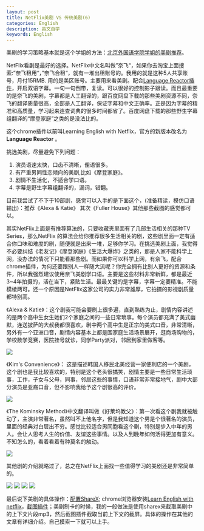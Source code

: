 ```yaml
---
layout: post
title: NetFlix美剧 VS 传统美剧(6)
categories: English
description: 英文自学
keywords: English
---
```


美剧的学习策略基本就是这个学姐的方法：[北京外国语学院学姐的美剧推荐](https://www.bilibili.com/video/BV1xM4y1K7M7)。

NetFlix看剧是最好的选择。NetFlix中文名叫做”奈飞“，如果你去淘宝上面搜索:”奈飞租用“，”奈飞合租“，就有一堆出租账号的。我用的就是这种5人共享账号，月付15RMB. 用的是美区账号。主要用来看美剧。配合[Language Reactor插件](https://chrome.google.com/webstore/detail/language-learning-with-ne/hoombieeljmmljlkjmnheibnpciblicm)，开启双语字幕。一句一句倒带，复读。可以很好的控制影子跟读。而且最重要的是奈飞的美剧，字幕都是人工翻译的，跟百度网盘下载的那些美剧资源不同，奈飞的翻译质量很高，全部是人工翻译，保证字幕和中文正确率。正是因为字幕的精准和高质量，学习起来连查词典的很多时间都省了。百度网盘下载的那些野生字幕组翻译的“摩登家庭”之类的是没法比的。

这个chrome插件以前叫Learning English with Netflix，官方的新版本改名为**Language Reactor** 。

挑选美剧，尽量避免下列问题：

1. 演员语速太快，口齿不清晰，俚语很多。
2. 有严重男同性恋倾向的美剧,比如《摩登家庭》。
3. 剧情不生活化，不适合学口语。
4. 字幕是野生字幕组翻译的，漏词，错翻。

目前我尝试了不下于10部剧，感觉可以入手的是下面这个，(准备精读，模仿口语输出)：推荐《Alexa & Katie》 其次《Fuller House》其他那些截图的感觉都可以。

其实NetFlix上面是有推荐算法的，只要收藏夹里面有了几部生活相关的那种TV Series，那么NetFlix 的算法会给你推荐很多生活相关的剧，这些剧里面一定有适合你口味和难度的剧，随便就是出来一堆，足够你学习。在挑选美剧上面，我觉得不必要纠结《老友记》《摩登家庭》《生活大爆炸》之类的，那是人家不能科学上网，没办法的情况下只能看那些剧。而如果你可以科学上网，有奈飞，配合chrome插件，为何还要跟别人一样随大流呢？你完全拥有比别人更好的资源和条件，所以我强烈建议使用奈飞美剧学口语。主要是这些材料非常新鲜，都是最近3~4年拍摄的，活在当下，紧贴生活。最最关键的是字幕，字幕一定要精准。不能模棱两可。还一个原因是NetFlix这家公司的实力非常雄厚，它拍摄的影视剧质量都特别高。

《Alexa & Katie》：这个剧我可能会要刷上很多遍，直到熟练为止，剧情内容讲述的是两个高中生女生她们2个家庭之间的一些日常琐事。每个演员都充满了美式幽默，连送披萨的大叔我都很喜欢，剧中两个高中生是正宗的美式口音，非常清晰，另外有一个亚洲口音，剧情内容基本上都是围家庭生活场景展开，逛商场购物的，学校数学竞赛，医院挂号就诊，同学Party派对，邻居到家里做客等。

<img src="https://cs-cn.top/images/posts/kitty555.png"/>

《Kim's Convenience》： 这是描述韩国人移民北美经营一家便利店的一个美剧，这个剧也是我比较喜欢的，特别是这个老头很搞笑，剧情主要是一些日常生活琐事，工作，子女与父母，同事，邻居这些的事情，口语非常非常接地气，剧中大部分演员是亚裔口音，但不影响我给予这个剧很高的评价。

<img src="https://cs-cn.top/images/posts/mr_king119.png"/>

《The Kominsky Method》中文翻译叫做《好莱坞教父》：第一次看这个剧我就被触动了，主演非常著名，虽然叫不上他名字，但是我知道这个男是个很著名的演员，里面的经典对白层出不穷。感觉比较适合男同胞看这个剧，特别是步入中年的男人。会让人思考人生的价值、友谊这些事情。以及人到晚年如何活得更加有意义。不知怎么的，看着看着有种莫名的触动。

<img src="https://cs-cn.top/images/posts/king_siki1322.png"/>

其他剧的介绍就略过了，总之在NetFlix上面找一些值得学习的美剧还是非常简单的。

<img src="https://cs-cn.top/images/posts/trash_track1448.png"/>





<img src="https://cs-cn.top/images/posts/netflix_soap457.png"/>



<img src="https://cs-cn.top/images/posts/GreenHouse_Academy12731.png"/>



<img src="https://cs-cn.top/images/posts/kidsTV502.png"/>

最后说下美剧的具体操作：[配置ShareX](https://cs-cn.top/2019/07/10/anki_pdf_js_study/#sharex%E9%85%8D%E7%BD%AE); chrome浏览器安装[Learn English with netflix](https://chrome.google.com/webstore/detail/language-learning-with-ne/hoombieeljmmljlkjmnheibnpciblicm)，[截图插件](https://chrome.google.com/webstore/detail/awesome-screenshot-screen/nlipoenfbbikpbjkfpfillcgkoblgpmj)；美剧制卡的时候，我的一般做法是使用sharex来截取美剧中的上下文片段mp3，然后截图插件截取当前上下文的截屏。具体的操作在其他的文章有详细介绍。自己摸索一下就可以上手。

